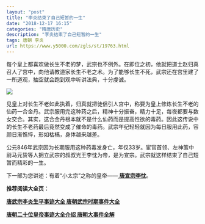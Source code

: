 ```yaml
---
layout: "post"
title: "李炎结束了自己短暂的一生"
date: "2018-12-17 16:15"
categories: "隋唐历史"
description: "李炎结束了自己短暂的一生"
tags: 唐朝 李炎
url: https://www.y5000.com/zgls/st/19763.html
---
```






每个皇上都喜欢做长生不老的梦，武宗也不例外。在即位之初，他就把道士赵归真召人了宫中，向他请教道家长生不老之术。为了能够长生不死，武宗还在宫里建了一所道观，抽空就会跑到观中听讲法典，十分虔诚。

![](https://img.y5000.com/uploads/allimg/170426/8-1F4261011163C.jpg)

见皇上对长生不老如此执着，归真就把徒侣引人宫中，称要为皇上修炼长生不老的仙药一合金丹。武宗服用完这种药之后，精神十分振奋，精力十足，每夜都要与数女交合。其实，这合金丹根本就不是什么仙药而是提高性欲的毒药。因此这传说中的长生不老药最后竟然变成了催命的毒药。武宗年纪轻轻就因为每日服用此药，容颜日渐憔悴，形如枯槁，身体越来越差。

公元846年武宗因为长期服用这种药毒发身亡，年仅33岁。宦官首领、左神策中尉马元贽等人拥立武宗的叔叔光王李忱为帝，是为宣宗。武宗就这样结束了自己短暂而精彩的一生。

下一部为您讲述：有着“小太宗”之称的皇帝——[ **唐宣宗李忱**](https://www.y5000.com/zgls/st/19776.html)。

**推荐阅读大全页：**

[**唐武宗李炎生平事迹大全 唐朝武宗时期事件大全**](https://www.y5000.com/zgls/19765.html)

[**唐朝二十位皇帝事迹大全介绍 唐朝大事件全解**](https://www.y5000.com/zgls/st/19949.html)
